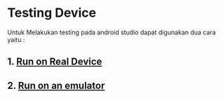 # Testing Device

Untuk Melakukan testing pada android studio dapat digunakan dua cara yaitu : 
## 1. [Run on Real Device](https://medium.com/@febriyanadifatma13021996/menjalankan-aplikasi-di-android-studio-menggunakan-usb-debugging-dan-emulator-dcb7f91e6fa)
## 2. [Run on an emulator](https://www.banghaji.com/android-eclipse-03-membuat-virtual-device-untuk-testing-aplikasi-android/)